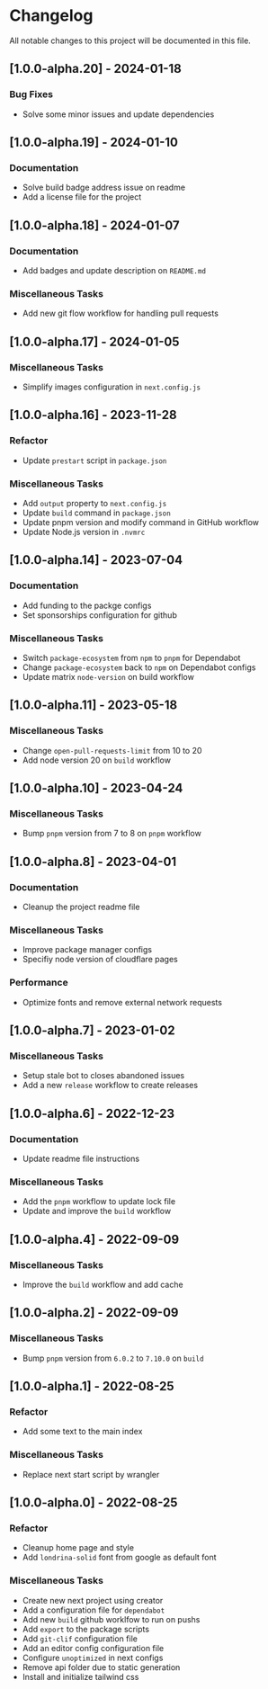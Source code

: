 # Changelog

All notable changes to this project will be documented in this file.

## [1.0.0-alpha.20] - 2024-01-18

### Bug Fixes

- Solve some minor issues and update dependencies

## [1.0.0-alpha.19] - 2024-01-10

### Documentation

- Solve build badge address issue on readme
- Add a license file for the project

## [1.0.0-alpha.18] - 2024-01-07

### Documentation

- Add badges and update description on `README.md`

### Miscellaneous Tasks

- Add new git flow workflow for handling pull requests

## [1.0.0-alpha.17] - 2024-01-05

### Miscellaneous Tasks

- Simplify images configuration in `next.config.js`

## [1.0.0-alpha.16] - 2023-11-28

### Refactor

- Update `prestart` script in `package.json`

### Miscellaneous Tasks

- Add `output` property to `next.config.js`
- Update `build` command in `package.json`
- Update pnpm version and modify command in GitHub workflow
- Update Node.js version in `.nvmrc`

## [1.0.0-alpha.14] - 2023-07-04

### Documentation

- Add funding to the packge configs
- Set sponsorships configuration for github

### Miscellaneous Tasks

- Switch `package-ecosystem` from `npm` to `pnpm` for Dependabot
- Change `package-ecosystem` back to `npm` on Dependabot configs
- Update matrix `node-version` on build workflow

## [1.0.0-alpha.11] - 2023-05-18

### Miscellaneous Tasks

- Change `open-pull-requests-limit` from 10 to 20
- Add node version 20 on `build` workflow

## [1.0.0-alpha.10] - 2023-04-24

### Miscellaneous Tasks

- Bump `pnpm` version from 7 to 8 on `pnpm` workflow

## [1.0.0-alpha.8] - 2023-04-01

### Documentation

- Cleanup the project readme file

### Miscellaneous Tasks

- Improve package manager configs
- Specifiy node version of cloudflare pages

### Performance

- Optimize fonts and remove external network requests

## [1.0.0-alpha.7] - 2023-01-02

### Miscellaneous Tasks

- Setup stale bot to closes abandoned issues
- Add a new `release` workflow to create releases

## [1.0.0-alpha.6] - 2022-12-23

### Documentation

- Update readme file instructions

### Miscellaneous Tasks

- Add the `pnpm` workflow to update lock file
- Update and improve the `build` workflow

## [1.0.0-alpha.4] - 2022-09-09

### Miscellaneous Tasks

- Improve the `build` workflow and add cache

## [1.0.0-alpha.2] - 2022-09-09

### Miscellaneous Tasks

- Bump `pnpm` version from `6.0.2` to `7.10.0` on `build`

## [1.0.0-alpha.1] - 2022-08-25

### Refactor

- Add some text to the main index

### Miscellaneous Tasks

- Replace next start script by wrangler

## [1.0.0-alpha.0] - 2022-08-25

### Refactor

- Cleanup home page and style
- Add `londrina-solid` font from google as default font

### Miscellaneous Tasks

- Create new next project using creator
- Add a configuration file for `dependabot`
- Add new `build` github worklfow to run on pushs
- Add `export` to the package scripts
- Add `git-clif` configuration file
- Add an editor config configuration file
- Configure `unoptimized` in next configs
- Remove api folder due to static generation
- Install and initialize tailwind css

<!-- generated by git-cliff -->
